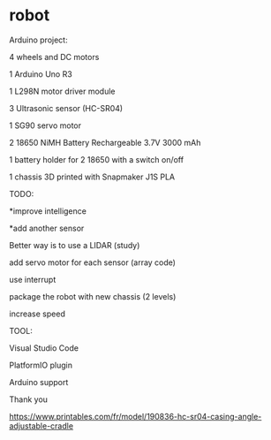 # robot

Arduino project:

4 wheels and DC motors

1 Arduino Uno R3

1 L298N motor driver module

3 Ultrasonic sensor (HC-SR04)

1 SG90 servo motor

2 18650 NiMH Battery Rechargeable 3.7V 3000 mAh

1 battery holder for 2 18650 with a switch on/off

1 chassis 3D printed with Snapmaker J1S PLA




TODO:

*improve intelligence

*add another sensor 

Better way is to use a LIDAR (study)

add servo motor for each sensor (array code)

use interrupt

package the robot with new chassis (2 levels)

increase speed


TOOL:

Visual Studio Code

PlatformIO plugin

Arduino support


Thank you

https://www.printables.com/fr/model/190836-hc-sr04-casing-angle-adjustable-cradle
